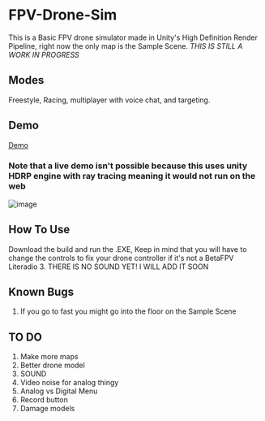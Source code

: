# FPV-Drone-Sim
This is a Basic FPV drone simulator made in Unity's High Definition Render Pipeline, right now the only map is the Sample Scene. *THIS IS STILL A WORK IN PROGRESS*

## Modes
Freestyle, Racing, multiplayer with voice chat, and targeting.

## Demo

[Demo](https://cloud-epvkdwfds-hack-club-bot.vercel.app/0demo.mp4)
### Note that a live demo isn't possible because this uses unity HDRP engine with ray tracing meaning it would not run on the web

![image](https://github.com/user-attachments/assets/567d28fa-0590-45e9-9469-6e288a1c32e7)

## How To Use
Download the build and run the .EXE, Keep in mind that you will have to change the controls to fix your drone controller if it's not a BetaFPV Literadio 3.
THERE IS NO SOUND YET! I WILL ADD IT SOON

## Known Bugs
1. If you go to fast you might go into the floor on the Sample Scene

## TO DO
1. Make more maps
2. Better drone model
3. SOUND
4. Video noise for analog thingy
5. Analog vs Digital Menu
6. Record button
7. Damage models
